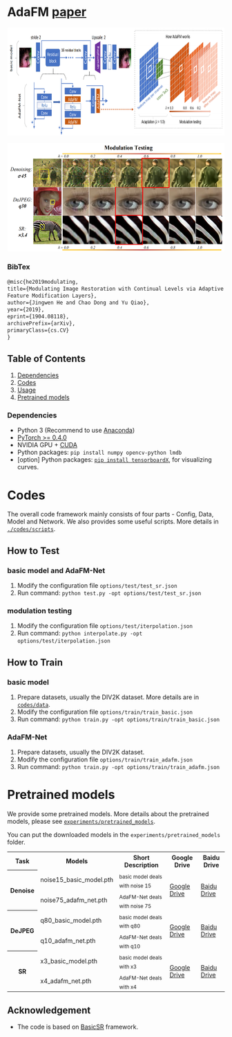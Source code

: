 # AdaFM [paper](https://arxiv.org/abs/1904.08118)

<p align="center">
  <img height="250" src="./figures/framework.PNG">
</p>

<p align="center">
  <img height="250" src="./figures/modulation.PNG">
</p>

### BibTex

    @misc{he2019modulating,
    title={Modulating Image Restoration with Continual Levels via Adaptive Feature Modification Layers},
    author={Jingwen He and Chao Dong and Yu Qiao},
    year={2019},
    eprint={1904.08118},
    archivePrefix={arXiv},
    primaryClass={cs.CV}
    }
    
## Table of Contents
1. [Dependencies](#dependencies)
1. [Codes](#codes)
1. [Usage](#usage)
1. [Pretrained models](#pretrained-models)

### Dependencies

- Python 3 (Recommend to use [Anaconda](https://www.anaconda.com/download/#linux))
- [PyTorch >= 0.4.0](https://pytorch.org/)
- NVIDIA GPU + [CUDA](https://developer.nvidia.com/cuda-downloads)
- Python packages: `pip install numpy opencv-python lmdb`
- [option] Python packages: [`pip install tensorboardX`](https://github.com/lanpa/tensorboardX), for visualizing curves.

# Codes
The overall code framework mainly consists of four parts - Config, Data, Model and Network.
We also provides some useful scripts. More details in [`./codes/scripts`](https://github.com/xinntao/BasicSR/tree/master/codes/scripts). 

## How to Test

### basic model and AdaFM-Net
1. Modify the configuration file `options/test/test_sr.json` 
1. Run command: `python test.py -opt options/test/test_sr.json`

### modulation testing
1. Modify the configuration file `options/test/iterpolation.json` 
1. Run command: `python interpolate.py -opt options/test/iterpolation.json`

## How to Train

### basic model
1. Prepare datasets, usually the DIV2K dataset. More details are in [`codes/data`](https://github.com/xinntao/BasicSR/tree/master/codes/data). 
1. Modify the configuration file `options/train/train_basic.json`
1. Run command: `python train.py -opt options/train/train_basic.json`

### AdaFM-Net
1. Prepare datasets, usually the DIV2K dataset.
1. Modify the configuration file `options/train/train_adafm.json`
1. Run command: `python train.py -opt options/train/train_adafm.json`


# Pretrained models
We provide some pretrained models. More details about the pretrained models, please see [`experiments/pretrained_models`](https://github.com/xinntao/BasicSR/tree/master/experiments/pretrained_models).

You can put the downloaded models in the `experiments/pretrained_models` folder.


<table>
  <tr>
    <th>Task</th>
    <th>Models</th>
    <th>Short Description</th>
    <th>Google Drive</th>
    <th>Baidu Drive</th>
  </tr>
  <tr>
    <th rowspan="2">Denoise</th>
    <td>noise15_basic_model.pth</td>
    <td><sub>basic model deals with noise 15</sub></td>
    <td rowspan="2"><a href="https://drive.google.com/drive/u/0/folders/17VYV_SoZZesU6mbxz2dMAIccSSlqLecY">Google Drive</a></td>
    <td rowspan="2"><a href="https://pan.baidu.com/s/1-Lh6ma-wXzfH8NqeBtPaFQ)">Baidu Drive</a></td>
  </tr>
  <tr>
    <td>noise75_adafm_net.pth</td>
    <td><sub>AdaFM-Net deals with noise 75</sub></td>
  </tr>
   
  <tr>
    <th rowspan="2">DeJPEG</th>
    <td>q80_basic_model.pth</td>
     <td><sub>basic model deals with q80</sub></td>
    <td rowspan="2"><a href="https://drive.google.com/drive/folders/1WR2X4_gwiQ9REb5fHfNnBfXOdeuDS8BA?usp=sharing">Google Drive</a></td>
    <td rowspan="2"><a href="">Baidu Drive</a></td>
  </tr>
  <tr>
    <td>q10_adafm_net.pth</td>
    <td><sub>AdaFM-Net deals with q10</sub></td>
  </tr>
  
  <tr>
    <th rowspan="2">SR</th>
    <td>x3_basic_model.pth</td>
     <td><sub>basic model deals with x3</sub></td>
    <td rowspan="2"><a href="https://drive.google.com/drive/folders/1WR2X4_gwiQ9REb5fHfNnBfXOdeuDS8BA?usp=sharing">Google Drive</a></td>
    <td rowspan="2"><a href="">Baidu Drive</a></td>
  </tr>
  <tr>
    <td>x4_adafm_net.pth</td>
    <td><sub>AdaFM-Net deals with x4</sub></td>
  </tr>
</table>





## Acknowledgement

- The code is based on [BasicSR](https://github.com/xinntao/BasicSR) framework.
